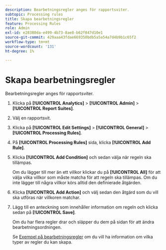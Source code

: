 ```yaml
---
description: Bearbetningsregler anges för rapportsviter.
subtopic: Processing rules
title: Skapa bearbetningsregler
feature: Processing Rules
role: Admin
exl-id: e28380da-e499-4b73-8ae8-b62f847d10e1
source-git-commit: 429aaa43fdae669350bdb5a5a54a7d4b9b1c65f2
workflow-type: tm+mt
source-wordcount: '131'
ht-degree: 1%

---
```


# Skapa bearbetningsregler

Bearbetningsregler anges för rapportsviter.

1. Klicka på **[!UICONTROL Analytics]** > **[!UICONTROL Admin]** > **[!UICONTROL Report Suites]**.
1. Välj en rapportsvit.
1. Klicka på **[!UICONTROL Edit Settings]** > **[!UICONTROL General]** > **[!UICONTROL Processing Rules]**.
1. På **[!UICONTROL Processing Rules]** sida, klicka **[!UICONTROL Add Rule]**.
1. Klicka **[!UICONTROL Add Condition]** och sedan välja när regeln ska tillämpas.

   Om du lägger till mer än ett villkor klickar du på **[!UICONTROL All]** för att välja vilka villkor som måste matcha för att regeln ska tillämpas. Om du inte lägger till några villkor körs alltid den definierade åtgärden.

1. Klicka **[!UICONTROL Add Action]** och välj sedan den åtgärd som du vill ska utföras när villkoren matchar.
1. Lägg till en anteckning som innehåller information om regeln och klicka sedan på **[!UICONTROL Save]**.

   Om du har flera regler drar och släpper du dem på sidan för att ändra bearbetningsordningen.

   Se [Exempel på bearbetningsregler](/help/admin/admin/c-manage-report-suites/c-edit-report-suites/general/c-processing-rules/processing-rules-examples/processing-rules-examples.md) om du vill ha information om vilka typer av regler du kan skapa.
